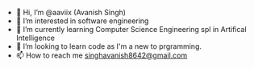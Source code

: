 - 👋 Hi, I’m @aaviix (Avanish Singh)
- 👀 I’m interested in software engineering
- 🌱 I’m currently learning Computer Science Engineering spl in Artifical Intelligence
- 💞️ I’m looking to learn code as I'm a new to prgramming.
- 📫 How to reach me singhavanish8642@gmail.com

<!---
aaviix/aaviix is a ✨ special ✨ repository because its `README.md` (this file) appears on your GitHub profile.
You can click the Preview link to take a look at your changes.
--->
